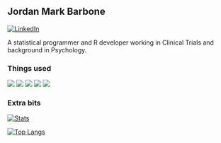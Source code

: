 ## Jordan Mark Barbone

[![LinkedIn][2.2]][2]  

A statistical programmer and R developer working in Clinical Trials and background in Psychology.

### Things used

![](https://img.shields.io/badge/R-advanced-informational?style=flat&logo=r&logoColor=white&color=5D6D7E)
![](https://img.shields.io/badge/Python-basic-informational?style=flat&logo=python&logoColor=white&color=5D6D7E)
![](https://img.shields.io/badge/SAS-basic-informational?style=flat&logo=sas&logoColor=white&color=5D6D7E)
![](https://img.shields.io/badge/Git-basic-informational?style=flat&logo=git&logoColor=white&color=5D6D7E)
![](https://img.shields.io/badge/SQL-basic-informational?style=flat&logo=sql.js&logoColor=white&color=5D6D7E)


<!-- This doesn't appear to be working
#### Overview

<img src="https://github-readme-linkedin.vercel.app/experience?username=jmbarbone"/>
-->

### Extra bits

[![Stats](https://github-readme-stats.vercel.app/api?username=jmbarbone&count_private=false&show_icons=true&custom_title=Things%20done&theme=dark)](https://github.com/anuraghazra/github-readme-stats)

[![Top Langs](https://github-readme-stats.vercel.app/api/top-langs/?username=jmbarbone&hide=html,javascript,tex,css,lua,vba&langs_count=10&layout=compact&custom_title=Things%20stuff%20are%20in&theme=dark)](https://github.com/anuraghazra/github-readme-stats)


<!-- Icons -->

[1.2]: http://i.imgur.com/wWzX9uB.png (twitter icon without padding)
[2.2]: https://icons.iconarchive.com/icons/danleech/simple/16/linkedin-icon.png (LinkedIn icon without padding)

<!-- Links to your social media accounts -->

[1]: https://twitter.com/jmbarbone
[2]: https://www.linkedin.com/in/jmbarbone

<!--
Additional resources:
https://github.com/abhisheknaiidu/awesome-github-profile-readme
https://dev.to/martinheinz/build-a-stunning-readme-for-your-github-profile-5dkn
-->
